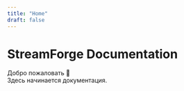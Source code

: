 ```yaml
---
title: "Home"
draft: false
---
```


# StreamForge Documentation

Добро пожаловать 👋  
Здесь начинается документация.
